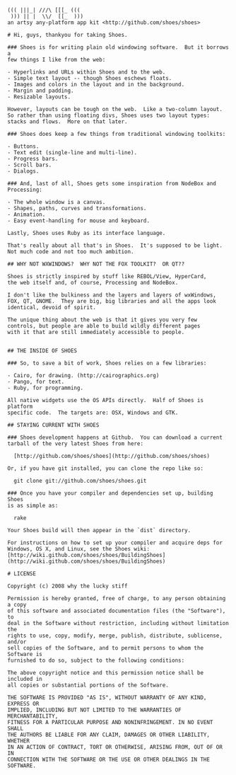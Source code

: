                       
    ((( |||_| ///\ [[[_ (((
     ))) || |  \\/  [[_  )))
    an artsy any-platform app kit <http://github.com/shoes/shoes>

    # Hi, guys, thankyou for taking Shoes.

    ### Shoes is for writing plain old windowing software.  But it borrows a
    few things I like from the web:

    - Hyperlinks and URLs within Shoes and to the web.
    - Simple text layout -- though Shoes eschews floats.
    - Images and colors in the layout and in the background.
    - Margin and padding.
    - Resizable layouts.

    However, layouts can be tough on the web.  Like a two-column layout.
    So rather than using floating divs, Shoes uses two layout types:
    stacks and flows.  More on that later.

    ### Shoes does keep a few things from traditional windowing toolkits:

    - Buttons.
    - Text edit (single-line and multi-line).
    - Progress bars.
    - Scroll bars.
    - Dialogs.

    ### And, last of all, Shoes gets some inspiration from NodeBox and
    Processing:

    - The whole window is a canvas.
    - Shapes, paths, curves and transformations.
    - Animation.
    - Easy event-handling for mouse and keyboard.

    Lastly, Shoes uses Ruby as its interface language.

    That's really about all that's in Shoes.  It's supposed to be light.
    Not much code and not too much ambition.

    ## WHY NOT WXWINDOWS?  WHY NOT THE FOX TOOLKIT?  OR QT??

    Shoes is strictly inspired by stuff like REBOL/View, HyperCard,
    the web itself and, of course, Processing and NodeBox.

    I don't like the bulkiness and the layers and layers of wxWindows,
    FOX, QT, GNOME.  They are big, big libraries and all the apps look
    identical, devoid of spirit.

    The unique thing about the web is that it gives you very few
    controls, but people are able to build wildly different pages
    with it that are still immediately accessible to people.


    ## THE INSIDE OF SHOES

    ### So, to save a bit of work, Shoes relies on a few libraries:
 
    - Cairo, for drawing. (http://cairographics.org)
    - Pango, for text.
    - Ruby, for programming.

    All native widgets use the OS APIs directly.  Half of Shoes is platform
    specific code.  The targets are: OSX, Windows and GTK.

    ## STAYING CURRENT WITH SHOES

    ### Shoes development happens at Github.  You can download a current
    tarball of the very latest Shoes from here:

      [http://github.com/shoes/shoes](http://github.com/shoes/shoes)
     
    Or, if you have git installed, you can clone the repo like so:

      git clone git://github.com/shoes/shoes.git

    ### Once you have your compiler and dependencies set up, building Shoes
    is as simple as:

      rake

    Your Shoes build will then appear in the `dist` directory.

    For instructions on how to set up your compiler and acquire deps for
    Windows, OS X, and Linux, see the Shoes wiki:
    [http://wiki.github.com/shoes/shoes/BuildingShoes](http://wiki.github.com/shoes/shoes/BuildingShoes)

    # LICENSE

    Copyright (c) 2008 why the lucky stiff
    
    Permission is hereby granted, free of charge, to any person obtaining a copy
    of this software and associated documentation files (the "Software"), to
    deal in the Software without restriction, including without limitation the
    rights to use, copy, modify, merge, publish, distribute, sublicense, and/or
    sell copies of the Software, and to permit persons to whom the Software is
    furnished to do so, subject to the following conditions:
      
    The above copyright notice and this permission notice shall be included in
    all copies or substantial portions of the Software.
       
    THE SOFTWARE IS PROVIDED "AS IS", WITHOUT WARRANTY OF ANY KIND, EXPRESS OR
    IMPLIED, INCLUDING BUT NOT LIMITED TO THE WARRANTIES OF MERCHANTABILITY,
    FITNESS FOR A PARTICULAR PURPOSE AND NONINFRINGEMENT. IN NO EVENT SHALL
    THE AUTHORS BE LIABLE FOR ANY CLAIM, DAMAGES OR OTHER LIABILITY, WHETHER 
    IN AN ACTION OF CONTRACT, TORT OR OTHERWISE, ARISING FROM, OUT OF OR IN
    CONNECTION WITH THE SOFTWARE OR THE USE OR OTHER DEALINGS IN THE SOFTWARE.

